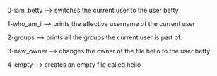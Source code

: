 0-iam_betty --> switches the current user to the user betty


1-who_am_i --> prints the effective username of the current user


2-groups --> prints all the groups the current user is part of.


3-new_owner --> changes the owner of the file hello to the user betty 


4-empty --> creates an empty file called hello


